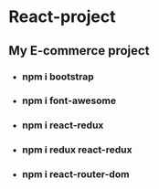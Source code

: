 # React-project
<h2> My E-commerce project </h2>
<div>
<ul> 
  <li><h3> npm i bootstrap </h3></li>
  <li><h3> npm i font-awesome</h3> </li>
  <li><h3> npm i react-redux </h3> </li>
  <li><h3> npm i redux react-redux </h3> </li>
  <li><h3> npm i react-router-dom </h3></li> 
  </ul>
</div>



